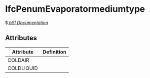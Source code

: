 IfcPenumEvaporatormediumtype
============================
$[ _bSI
Documentation_](https://standards.buildingsmart.org/IFC/DEV/IFC4_2/FINAL/HTML/schema//pset/penum_evaporatormediumtype.htm)


Attributes
----------
| Attribute   | Definition   |
|-------------|--------------|
| COLDAIR     |              |
| COLDLIQUID  |              |
